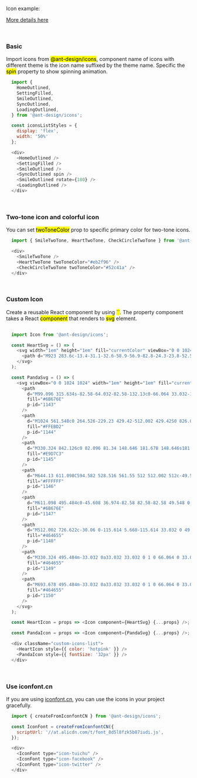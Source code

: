 Icon example:
<p><a href="https://ant.design/components/icon/" title="More details about Ant Icons">More details here</a></p>

<br />
<h3>Basic</h3>
<p>Import icons from <mark>@ant-design/icons</mark>, component name of icons with different theme is the icon name suffixed by the theme name. Specific the <mark>spin</mark> property to show spinning animation.</p>

```js padded
  import {
    HomeOutlined,
    SettingFilled,
    SmileOutlined,
    SyncOutlined,
    LoadingOutlined,
  } from '@ant-design/icons';

  const iconsListStyles = {
    display: 'flex',
    width: '50%'
  };

  <div>
    <HomeOutlined />
    <SettingFilled />
    <SmileOutlined />
    <SyncOutlined spin />
    <SmileOutlined rotate={180} />
    <LoadingOutlined />
  </div>
```

<br />
<h3>Two-tone icon and colorful icon</h3>
<p>You can set <mark>twoToneColor</mark> prop to specific primary color for two-tone icons.</p>

```js padded
  import { SmileTwoTone, HeartTwoTone, CheckCircleTwoTone } from '@ant-design/icons';

  <div>
    <SmileTwoTone />
    <HeartTwoTone twoToneColor="#eb2f96" />
    <CheckCircleTwoTone twoToneColor="#52c41a" />
  </div>
```

<br />
<h3>Custom Icon</h3>
<p>Create a reusable React component by using <mark>`<Icon component={...} />`</mark>. The property component takes a React <mark>component</mark> that renders to <mark>svg</mark> element.</p>

```js padded
  
  import Icon from '@ant-design/icons';

  const HeartSvg = () => (
    <svg width="1em" height="1em" fill="currentColor" viewBox="0 0 1024 1024">
      <path d="M923 283.6c-13.4-31.1-32.6-58.9-56.9-82.8-24.3-23.8-52.5-42.4-84-55.5-32.5-13.5-66.9-20.3-102.4-20.3-49.3 0-97.4 13.5-139.2 39-10 6.1-19.5 12.8-28.5 20.1-9-7.3-18.5-14-28.5-20.1-41.8-25.5-89.9-39-139.2-39-35.5 0-69.9 6.8-102.4 20.3-31.4 13-59.7 31.7-84 55.5-24.4 23.9-43.5 51.7-56.9 82.8-13.9 32.3-21 66.6-21 101.9 0 33.3 6.8 68 20.3 103.3 11.3 29.5 27.5 60.1 48.2 91 32.8 48.9 77.9 99.9 133.9 151.6 92.8 85.7 184.7 144.9 188.6 147.3l23.7 15.2c10.5 6.7 24 6.7 34.5 0l23.7-15.2c3.9-2.5 95.7-61.6 188.6-147.3 56-51.7 101.1-102.7 133.9-151.6 20.7-30.9 37-61.5 48.2-91 13.5-35.3 20.3-70 20.3-103.3 0.1-35.3-7-69.6-20.9-101.9z" />
    </svg>
  );

  const PandaSvg = () => (
    <svg viewBox="0 0 1024 1024" width="1em" height="1em" fill="currentColor">
      <path
        d="M99.096 315.634s-82.58-64.032-82.58-132.13c0-66.064 33.032-165.162 148.646-148.646 83.37 11.91 99.096 165.162 99.096 165.162l-165.162 115.614zM924.906 315.634s82.58-64.032 82.58-132.13c0-66.064-33.032-165.162-148.646-148.646-83.37 11.91-99.096 165.162-99.096 165.162l165.162 115.614z"
        fill="#6B676E"
        p-id="1143"
      />
      <path
        d="M1024 561.548c0 264.526-229.23 429.42-512.002 429.42S0 826.076 0 561.548 283.96 66.064 512.002 66.064 1024 297.022 1024 561.548z"
        fill="#FFEBD2"
        p-id="1144"
      />
      <path
        d="M330.324 842.126c0 82.096 81.34 148.646 181.678 148.646s181.678-66.55 181.678-148.646H330.324z"
        fill="#E9D7C3"
        p-id="1145"
      />
      <path
        d="M644.13 611.098C594.582 528.516 561.55 512 512.002 512c-49.548 0-82.58 16.516-132.13 99.096-42.488 70.814-78.73 211.264-49.548 247.742 66.064 82.58 165.162 33.032 181.678 33.032 16.516 0 115.614 49.548 181.678-33.032 29.18-36.476-7.064-176.93-49.55-247.74z"
        fill="#FFFFFF"
        p-id="1146"
      />
      <path
        d="M611.098 495.484c0-45.608 36.974-82.58 82.58-82.58 49.548 0 198.194 99.098 198.194 165.162s-79.934 144.904-148.646 99.096c-49.548-33.032-132.128-148.646-132.128-181.678zM412.904 495.484c0-45.608-36.974-82.58-82.58-82.58-49.548 0-198.194 99.098-198.194 165.162s79.934 144.904 148.646 99.096c49.548-33.032 132.128-148.646 132.128-181.678z"
        fill="#6B676E"
        p-id="1147"
      />
      <path
        d="M512.002 726.622c-30.06 0-115.614 5.668-115.614 33.032 0 49.638 105.484 85.24 115.614 82.58 10.128 2.66 115.614-32.944 115.614-82.58-0.002-27.366-85.556-33.032-115.614-33.032z"
        fill="#464655"
        p-id="1148"
      />
      <path
        d="M330.324 495.484m-33.032 0a33.032 33.032 0 1 0 66.064 0 33.032 33.032 0 1 0-66.064 0Z"
        fill="#464655"
        p-id="1149"
      />
      <path
        d="M693.678 495.484m-33.032 0a33.032 33.032 0 1 0 66.064 0 33.032 33.032 0 1 0-66.064 0Z"
        fill="#464655"
        p-id="1150"
      />
    </svg>
  );

  const HeartIcon = props => <Icon component={HeartSvg} {...props} />;

  const PandaIcon = props => <Icon component={PandaSvg} {...props} />;

  <div className="custom-icons-list">
    <HeartIcon style={{ color: 'hotpink' }} />
    <PandaIcon style={{ fontSize: '32px' }} />
  </div>
```
<br />
<h3>Use iconfont.cn</h3>
<p>If you are using <a href="https://www.iconfont.cn/" title="iconfont.cn">iconfont.cn</a>, you can use the icons in your project gracefully.</p>

```js padded
  import { createFromIconfontCN } from '@ant-design/icons';

  const IconFont = createFromIconfontCN({
    scriptUrl: '//at.alicdn.com/t/font_8d5l8fzk5b87iudi.js',
  });

  <div>
    <IconFont type="icon-tuichu" />
    <IconFont type="icon-facebook" />
    <IconFont type="icon-twitter" />
  </div>
```
